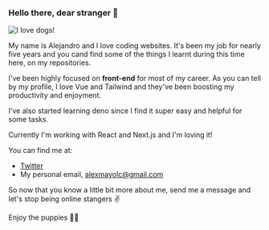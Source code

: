 ### Hello there, dear stranger 👀
![I love dogs!](https://placedog.net/640/480?random)

My name is Alejandro and I love coding websites. It's been my job for nearly five years and you cand find some of the things I learnt during this time here, on my repositories.

I've been highly focused on **front-end** for most of my career. As you can tell by my profile, I love Vue and Tailwind and they've been boosting my productivity and enjoyment.

I've also started learning deno since I find it super easy and helpful for some tasks.

Currently I'm working with React and Next.js and I'm loving it!

You can find me at: 
- [Twitter](https://twitter.com/Alex_Mayol_)
- My personal email, alexmayolc@gmail.com


So now that you know a little bit more about me, send me a message and let's stop being online stangers ✌️

Enjoy the puppies 💖💖
